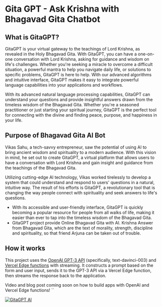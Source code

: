 # Gita GPT - Ask Krishna with Bhagavad Gita Chatbot

## What is GitaGPT?

GitaGPT is your virtual gateway to the teachings of Lord Krishna, as revealed in the Holy Bhagavad Gita. With GitaGPT, you can have a one-on-one conversation with Lord Krishna, asking for guidance and wisdom on life's challenges. Whether you're seeking a miracle to overcome a difficult situation, a powerful mantra to help you navigate daily life, or solutions to specific problems, GitaGPT is here to help.
With our advanced algorithms and intuitive interface, GitaGPT makes it easy to integrate powerful language capabilities into your applications and workflows.

With its advanced natural language processing capabilities, GitaGPT can understand your questions and provide insightful answers drawn from the timeless wisdom of the Bhagavad Gita. Whether you're a seasoned practitioner or just starting your spiritual journey, GitaGPT is the perfect tool for connecting with the divine and finding peace, purpose, and happiness in your life.


## Purpose of Bhagavad Gita AI Bot

Vikas Sahu, a tech-savvy entrepreneur, saw the potential of using AI to bring ancient wisdom and spirituality to a modern audience. With this vision in mind, he set out to create GitaGPT, a virtual platform that allows users to have a conversation with Lord Krishna and gain insight and guidance from the teachings of the Bhagavad Gita.

Utilizing cutting-edge AI technology, Vikas worked tirelessly to develop a system that could understand and respond to users' questions in a natural, intuitive way. The result of his efforts is GitaGPT, a revolutionary tool that is changing the way people connect with spirituality and seek answers to life's questions.

- With its accessible and user-friendly interface, GitaGPT is quickly becoming a popular resource for people from all walks of life, making it easier than ever to tap into the timeless wisdom of the Bhagavad Gita.
- GitaGPT project provide Online Bhagavad Gita with AI. Krishna Answer from Bhagavad Gita, which are the text of morality, strength, discipline and spirituality, so that friend Arjuna can be taken out of trouble.



## How it works

This project uses the [OpenAI GPT-3 API](https://openai.com/api/) (specifically, text-davinci-003) and [Vercel Edge functions](https://vercel.com/features/edge-functions) with streaming. It constructs a prompt based on the form and user input, sends it to the GPT-3 API via a Vercel Edge function, then streams the response back to the application.

Video and blog post coming soon on how to build apps with OpenAI and Vercel Edge functions!
``

[![GitaGPT AI](./public/Gitagpt.png)](https://www.gitagpt.in)
